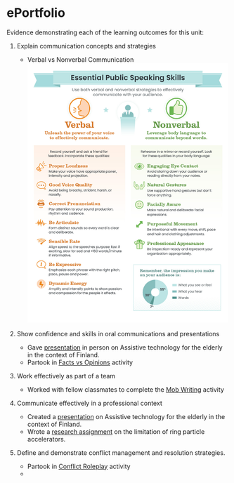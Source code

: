# ePortfolio
Evidence demonstrating each of the learning outcomes for this unit:
1. Explain communication concepts and strategies     
   - Verbal vs Nonverbal Communication
   ![](verbal_vs_nonverbal.jpeg)


2. Show confidence and skills in oral communications and presentations
   - Gave [presentation](Assistive%20Technology.pptx) in person on Assistive technology for the elderly in the context of Finland.
   - Partook in [Facts vs Opinions](A1%20Fact%20Oppinions.docx) activity 


3. Work effectively as part of a team
   - Worked with fellow classmates to complete the [Mob Writing](Week6%20Mob%20Writing.docx) activity


4. Communicate effectively in a professional context
   - Created a [presentation](Assistive%20Technology.pptx) on Assistive technology for the elderly in the context of Finland.
   - Wrote a [research assignment](Research_Task.docx) on the limitation of ring particle accelerators.


5. Define and demonstrate conflict management and resolution strategies.
   - Partook in [Conflict Roleplay](Week5%20Conflict%20Senario.docx) activity
   - 
